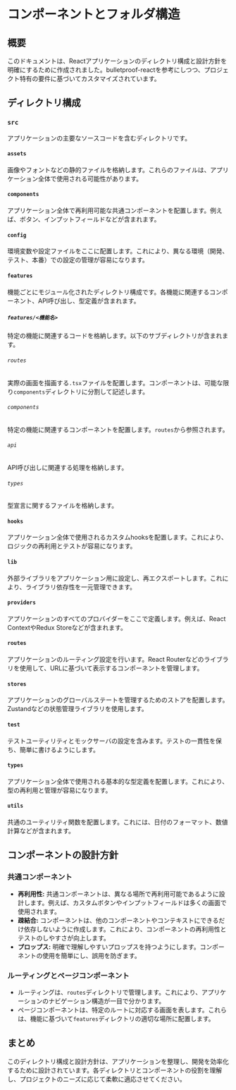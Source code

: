 # コンポーネントとフォルダ構造

## 概要

このドキュメントは、Reactアプリケーションのディレクトリ構成と設計方針を明確にするために作成されました。bulletproof-reactを参考にしつつ、プロジェクト特有の要件に基づいてカスタマイズされています。

## ディレクトリ構成

### `src`

アプリケーションの主要なソースコードを含むディレクトリです。

#### `assets`

画像やフォントなどの静的ファイルを格納します。これらのファイルは、アプリケーション全体で使用される可能性があります。

#### `components`

アプリケーション全体で再利用可能な共通コンポーネントを配置します。例えば、ボタン、インプットフィールドなどが含まれます。

#### `config`

環境変数や設定ファイルをここに配置します。これにより、異なる環境（開発、テスト、本番）での設定の管理が容易になります。

#### `features`

機能ごとにモジュール化されたディレクトリ構成です。各機能に関連するコンポーネント、API呼び出し、型定義が含まれます。

##### `features/<機能名>`

特定の機能に関連するコードを格納します。以下のサブディレクトリが含まれます。

###### `routes`

実際の画面を描画する`.tsx`ファイルを配置します。コンポーネントは、可能な限り`components`ディレクトリに分割して記述します。

###### `components`

特定の機能に関連するコンポーネントを配置します。`routes`から参照されます。

###### `api`

API呼び出しに関連する処理を格納します。

###### `types`

型宣言に関するファイルを格納します。

#### `hooks`

アプリケーション全体で使用されるカスタムhooksを配置します。これにより、ロジックの再利用とテストが容易になります。

#### `lib`

外部ライブラリをアプリケーション用に設定し、再エクスポートします。これにより、ライブラリ依存性を一元管理できます。

#### `providers`

アプリケーションのすべてのプロバイダーをここで定義します。例えば、React ContextやRedux Storeなどが含まれます。

#### `routes`

アプリケーションのルーティング設定を行います。React Routerなどのライブラリを使用して、URLに基づいて表示するコンポーネントを管理します。

#### `stores`

アプリケーションのグローバルステートを管理するためのストアを配置します。Zustandなどの状態管理ライブラリを使用します。

#### `test`

テストユーティリティとモックサーバの設定を含みます。テストの一貫性を保ち、簡単に書けるようにします。

#### `types`

アプリケーション全体で使用される基本的な型定義を配置します。これにより、型の再利用と管理が容易になります。

#### `utils`

共通のユーティリティ関数を配置します。これには、日付のフォーマット、数値計算などが含まれます。

## コンポーネントの設計方針

### 共通コンポーネント

- **再利用性:** 共通コンポーネントは、異なる場所で再利用可能であるように設計します。例えば、カスタムボタンやインプットフィールドは多くの画面で使用されます。
- **疎結合:** コンポーネントは、他のコンポーネントやコンテキストにできるだけ依存しないように作成します。これにより、コンポーネントの再利用性とテストのしやすさが向上します。
- **プロップス:** 明確で理解しやすいプロップスを持つようにします。コンポーネントの使用を簡単にし、誤用を防ぎます。

### ルーティングとページコンポーネント

- ルーティングは、`routes`ディレクトリで管理します。これにより、アプリケーションのナビゲーション構造が一目で分かります。
- ページコンポーネントは、特定のルートに対応する画面を表します。これらは、機能に基づいて`features`ディレクトリの適切な場所に配置します。

## まとめ


このディレクトリ構成と設計方針は、アプリケーションを整理し、開発を効率化するために設計されています。各ディレクトリとコンポーネントの役割を理解し、プロジェクトのニーズに応じて柔軟に適応させてください。

